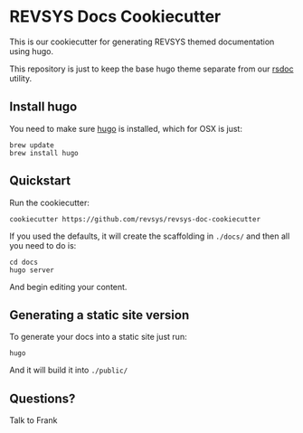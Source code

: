 # REVSYS Docs Cookiecutter

This is our cookiecutter for generating REVSYS themed documentation using hugo.

This repository is just to keep the base hugo theme separate from our [rsdoc](https://github.com/revsys/rsdoc) utility.

## Install hugo

You need to make sure [hugo](https://gohugo.io/) is installed, which for OSX is just:

    brew update
    brew install hugo

## Quickstart

Run the cookiecutter:

    cookiecutter https://github.com/revsys/revsys-doc-cookiecutter

If you used the defaults, it will create the scaffolding in `./docs/` and then all you need to do is:

    cd docs
    hugo server

And begin editing your content.

## Generating a static site version

To generate your docs into a static site just run:

    hugo

And it will build it into `./public/`

## Questions?

Talk to Frank

